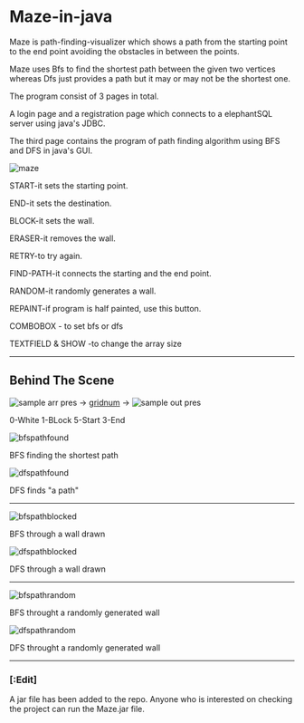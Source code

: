 # Maze-in-java

Maze is path-finding-visualizer which shows a path from the starting point to the end point avoiding the obstacles in between the points.

Maze uses Bfs to find the shortest path between the given two vertices whereas Dfs just provides a path but it may or may not be the shortest one.

The program consist of 3 pages in total.

A login page and a registration page which connects to a elephantSQL server using java's JDBC.

The third page contains the program of path finding algorithm using BFS and DFS in java's GUI. 



![maze](Maze%20in%20java/img/maze.png)

START-it sets the starting point.

END-it sets the destination.

BLOCK-it sets the wall.

ERASER-it removes the wall.

RETRY-to try again.

FIND-PATH-it connects the starting and the end point.

RANDOM-it randomly generates a wall.

REPAINT-if program is half painted, use this button.

COMBOBOX - to set bfs or dfs

TEXTFIELD & SHOW -to change the array size


******************************************************************************************************************************
## Behind The Scene


![sample arr pres](Maze%20in%20java/img/sample%20arr%20pres.png) -> [gridnum](Maze%20in%20java/img/gridnum.png) -> ![sample out pres](Maze%20in%20java/img/sample%20out%20pres.png)

0-White 1-BLock
5-Start 3-End

![bfspathfound](Maze%20in%20java/img/path%20found.png)

BFS finding the shortest path

![dfspathfound](Maze%20in%20java/img/dfspath.png)

DFS finds "a path"

*************************************************************************************************

![bfspathblocked](Maze%20in%20java/img/bfspathblocked.png) 

BFS through a  wall drawn 

 ![dfspathblocked](Maze%20in%20java/img/dfspathblocked.png)
 
DFS through a  wall drawn 
 

*************************************************************************************************

![bfspathrandom](Maze%20in%20java/img/bfspathrandom.png) 

BFS throught a randomly generated wall

![dfspathrandom](Maze%20in%20java/img/dfspathrandom.png)

DFS throught a randomly generated wall


*************************************************************************************************

### [:Edit]

A jar file has been added to the repo.
Anyone who is interested on checking the project can run the Maze.jar file.
